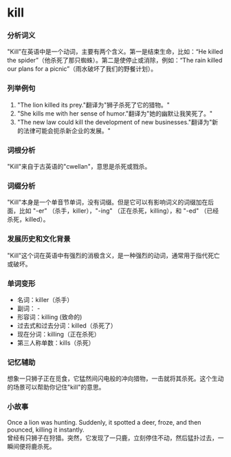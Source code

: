 # kill

### 分析词义

  

"Kill"在英语中是一个动词，主要有两个含义。第一是结束生命，比如：“He killed the spider”（他杀死了那只蜘蛛）。第二是使停止或消除，例如：“The rain killed our plans for a picnic”（雨水破坏了我们的野餐计划）。

  

### 列举例句

  

1.  "The lion killed its prey."翻译为"狮子杀死了它的猎物。"
2.  "She kills me with her sense of humor."翻译为"她的幽默让我笑死了。"
3.  "The new law could kill the development of new businesses."翻译为"新的法律可能会扼杀新企业的发展。"

  

### 词根分析

  

"Kill"来自于古英语的"cwellan"，意思是杀死或戮杀。

  

### 词缀分析

  

"Kill"本身是一个单音节单词，没有词缀。但是它可以有影响词义的词缀加在后面，比如 "-er" （杀手，killer），"-ing" （正在杀死，killing），和 "-ed" （已经杀死，killed）。

  

### 发展历史和文化背景

  

"Kill"这个词在英语中有强烈的消极含义，是一种强烈的动词，通常用于指代死亡或破坏。

  

### 单词变形

  

*   名词：killer（杀手）
*   副词： -
*   形容词：killing (致命的)
*   过去式和过去分词：killed（杀死了）
*   现在分词：killing（正在杀死）
*   第三人称单数：kills（杀死）

  

### 记忆辅助

  

想象一只狮子正在觅食，它猛然间闪电般的冲向猎物，一击就将其杀死。这个生动的场景可以帮助你记住"kill"的意思。

  

### 小故事

  

Once a lion was hunting. Suddenly, it spotted a deer, froze, and then pounced, killing it instantly.  
曾经有只狮子在狩猎。突然，它发现了一只鹿，立刻停住不动，然后猛扑过去，一瞬间便将鹿杀死。
